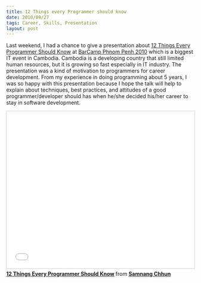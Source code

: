 ```yaml
---
title: 12 Things every Programmer should know
date: 2010/09/27
tags: Career, Skills, Presentation
layout: post
---
```


Last weekend, I had a chance to give a presentation about 
[12 Things Every Programmer Should Know](http://www.slideshare.net/samnang.chhun/12-things-every-programmer-should-know) 
at [BarCamp Phnom Penh 2010](http://barcampphnompenh.org/) which is a biggest IT event
in Cambodia. Cambodia is a developing country that still limited human resources, 
but it is growing so fast especially in IT industry. The presentation was a kind of 
motivation to programmers for career development. From my experience in doing 
programming about 5 years, I was so happy with this presentation because I hope the talk 
will help to explain about techniques, best practices, and attitudes of a good 
programmer/developer should has when he/she decided his/her career to stay in software development.

<iframe src="//www.slideshare.net/slideshow/embed_code/key/AO7xNzdbbM32ZI" width="510" height="420" frameborder="0" marginwidth="0" marginheight="0" scrolling="no" style="border:1px solid #CCC; border-width:1px; margin-bottom:5px; max-width: 100%;" allowfullscreen> </iframe> <div style="margin-bottom:5px"> <strong> <a href="//www.slideshare.net/samnang.chhun/12-things-every-programmer-should-know" title="12 Things Every Programmer Should Know" target="_blank">12 Things Every Programmer Should Know</a> </strong> from <strong><a href="//www.slideshare.net/samnang.chhun" target="_blank">Samnang Chhun</a></strong> </div>
